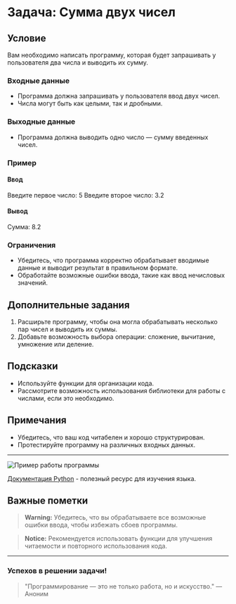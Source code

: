 # Задача: Сумма двух чисел

## Условие

Вам необходимо написать программу, которая будет запрашивать у пользователя два числа и выводить их сумму.

### Входные данные

- Программа должна запрашивать у пользователя ввод двух чисел. 
- Числа могут быть как целыми, так и дробными.

### Выходные данные

- Программа должна выводить одно число — сумму введенных чисел.

### Пример

#### Ввод
Введите первое число: 5 Введите второе число: 3.2



#### Вывод
Сумма: 8.2


### Ограничения

- Убедитесь, что программа корректно обрабатывает вводимые данные и выводит результат в правильном формате.
- Обработайте возможные ошибки ввода, такие как ввод нечисловых значений.

## Дополнительные задания

1. Расширьте программу, чтобы она могла обрабатывать несколько пар чисел и выводить их суммы.
2. Добавьте возможность выбора операции: сложение, вычитание, умножение или деление.

## Подсказки

- Используйте функции для организации кода.
- Рассмотрите возможность использования библиотеки для работы с числами, если это необходимо.

## Примечания

- Убедитесь, что ваш код читабелен и хорошо структурирован.
- Протестируйте программу на различных входных данных.

---

![Пример работы программы](https://www.universalmetalcorporation.com/wp-content/uploads/2021/10/rtj.jpg)

[Документация Python](https://docs.python.org/3/) - полезный ресурс для изучения языка.

## Важные пометки

> **Warning:** Убедитесь, что вы обрабатываете все возможные ошибки ввода, чтобы избежать сбоев программы.

> **Notice:** Рекомендуется использовать функции для улучшения читаемости и повторного использования кода.

---

### Успехов в решении задачи!

> "Программирование — это не только работа, но и искусство." — Аноним